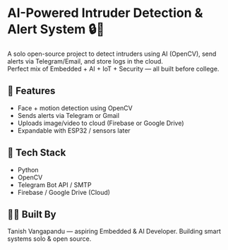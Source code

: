 # AI-Powered Intruder Detection & Alert System 🔒🎯

A solo open-source project to detect intruders using AI (OpenCV), send alerts via Telegram/Email, and store logs in the cloud.  
Perfect mix of Embedded + AI + IoT + Security — all built before college.

## 🚀 Features
- Face + motion detection using OpenCV
- Sends alerts via Telegram or Gmail
- Uploads image/video to cloud (Firebase or Google Drive)
- Expandable with ESP32 / sensors later

## 🧠 Tech Stack
- Python
- OpenCV
- Telegram Bot API / SMTP
- Firebase / Google Drive (Cloud)

## 👨‍💻 Built By
Tanish Vangapandu — aspiring Embedded & AI Developer. Building smart systems solo & open source.
